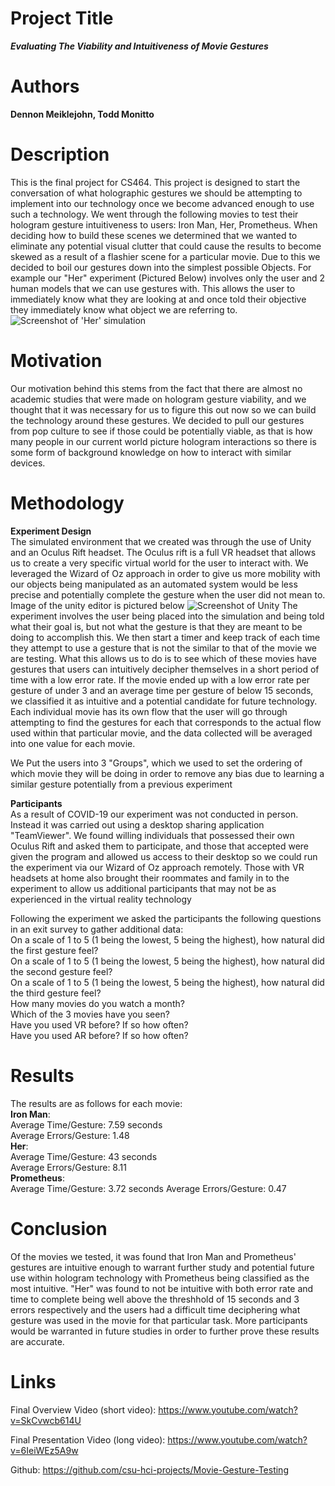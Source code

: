 

# Project Title
***Evaluating The Viability and Intuitiveness of Movie Gestures***
# Authors
**Dennon Meiklejohn, Todd Monitto**
# Description
This is the final project for CS464. This project is designed to start the conversation of what holographic gestures we should be attempting to implement into our technology once we become advanced enough to use
such a technology. We went through the following movies to test their hologram gesture intuitiveness to users: Iron Man, Her, Prometheus. When deciding how to build these scenes we determined that we wanted to eliminate any
potential visual clutter that could cause the results to become skewed as a result of a flashier scene for a particular movie. Due to this we decided to boil our gestures down into the simplest possible Objects.
For example our "Her" experiment (Pictured Below) involves only the user and 2 human models that we can use gestures with. This allows the user to immediately know what they are looking at and once told their objective they immediately
know what object we are referring to.
![Screenshot of 'Her' simulation](./images/image.png)
# Motivation
Our motivation behind this stems from the fact that there are almost no academic studies that were made on hologram gesture viability, and we thought that it was necessary for us to figure this out now so we can build
the technology around these gestures. We decided to pull our gestures from pop culture to see if those could be potentially viable, as that is how many people in our current world picture hologram interactions so there is some
form of background knowledge on how to interact with similar devices.
# Methodology

**Experiment Design**  
The simulated environment that we created was through the use of Unity and an Oculus Rift headset. The Oculus rift is a full VR headset that allows us to create a very specific virtual world for the user to interact with.
We leveraged the Wizard of Oz approach in order to give us more mobility with our objects being manipulated as an automated system would be less precise and potentially complete the gesture when the user did not mean to.  
Image of the unity editor is pictured below
![Screenshot of Unity](./images/image2.png)
The experiment involves the user being placed into the simulation and being told what their goal is, but not what the gesture is that they are meant to be doing to accomplish this. We then start a timer and keep track
of each time they attempt to use a gesture that is not the similar to that of the movie we are testing. What this allows us to do is to see which of these movies have gestures that users can intuitively decipher themselves
in a short period of time with a low error rate. If the movie ended up with a low error rate per gesture of under 3 and an average time per gesture of below 15 seconds, we classified it as intuitive and a potential candidate
for future technology. Each individual movie has its own flow that the user will go through attempting to find the gestures for each that corresponds to the actual flow used within that particular movie, and the data collected
will be averaged into one value for each movie.   

We Put the users into 3 "Groups", which we used to set the ordering of which movie they will be doing in order to remove any bias due to learning a similar gesture potentially from a previous experiment

**Participants**  
As a result of COVID-19 our experiment was not conducted in person. Instead it was carried out using a desktop sharing application "TeamViewer". We found willing individuals that possessed their own Oculus Rift and asked them to
participate, and those that accepted were given the program and allowed us access to their desktop so we could run the experiment via our Wizard of Oz approach remotely. Those with VR headsets at home also brought their roommates and family
in to the experiment to allow us additional participants that may not be as experienced in the virtual reality technology

Following the experiment we asked the participants the following questions in an exit survey to gather additional data:  
On a scale of 1 to 5 (1 being the lowest, 5 being the highest), how natural did the first gesture feel?  
On a scale of 1 to 5 (1 being the lowest, 5 being the highest), how natural did the second gesture feel?  
On a scale of 1 to 5 (1 being the lowest, 5 being the highest), how natural did the third gesture feel?  
How many movies do you watch a month?  
Which of the 3 movies have you seen?  
Have you used VR before? If so how often?  
Have you used AR before? If so how often?  
# Results
The results are as follows for each movie:  
**Iron Man**:  
Average Time/Gesture: 7.59 seconds  
Average Errors/Gesture: 1.48  
**Her**:  
Average Time/Gesture: 43 seconds  
Average Errors/Gesture:  8.11  
**Prometheus**:  
Average Time/Gesture:  3.72 seconds
Average Errors/Gesture:  0.47
# Conclusion
Of the movies we tested, it was found that Iron Man and Prometheus' gestures are intuitive enough to warrant further study and potential future use within hologram technology with Prometheus being classified as the most intuitive.
"Her" was found to not be intuitive with both error rate and time to complete being well above the threshhold of 15 seconds and 3 errors respectively and the users had a difficult time deciphering what gesture was used in the movie
for that particular task. More participants would be warranted in future studies in order to further prove these results are accurate.
# Links
Final Overview Video (short video): https://www.youtube.com/watch?v=SkCvwcb614U 
 
Final Presentation Video (long video): https://www.youtube.com/watch?v=6IeiWEz5A9w  

Github: https://github.com/csu-hci-projects/Movie-Gesture-Testing  
